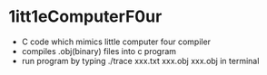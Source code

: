 # 1itt1eComputerF0ur
* C code which mimics little computer four compiler
* compiles .obj(binary) files into c program
* run program by typing ./trace xxx.txt xxx.obj xxx.obj in terminal
